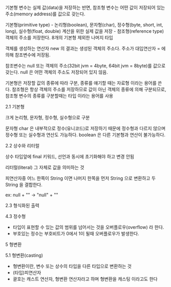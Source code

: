 기본형 변수는 실제 값(data)을 저장하는 반면,
참조형 변수는 어떤 값이 저장되어 있는 주소(memory address)를 값으로 갖는다.

기본형(primitive type)
    - 논리형(boolean), 문자형(char), 정수형(byte, short, int, long), 실수형(float, double)
        계산을 위한 실제 값을 저장
    - 참조형(reference type)
        객체의 주소를 저장한다. 8개의 기본형 제외한 나머지 타입

객체를 생성하는 연산자 new 의 결과는 생성된 객체의 주소다.
주소가 대입연산자 = 에 의해 참조변수에 저장됨.

참조변수는 null 또는 객체의 주소(32bit jvm = 4byte, 64bit jvm = 8byte)를 값으로 갖는다.
null 은 어떤 객체의 주소도 저장되어 있지 않음.

기본형은 저장할 값의 종류에 따라 구분, 종류를 얘기할 때는 자료형 이라는 용어를 쓴다.
참조형은 항상 객체의 주소를 저장하므로 값이 아닌 객체의 종류에 의해 구분되므로,
참조형 변수의 종류를 구분할때는 타입 이라는 용어를 사용

2.1 기본형

크게 논리형, 문자형, 정수형, 실수형으로 구분

문자형 char 은 내부적으로 정수(유니코드)로 저장하기 때문에 정수형과 다르지 않으며
정수형 또는 실수형과 연산도 가능하다.
boolean 은 다른 기본형과 연산이 불가능하다.

2.2 상수와 리터럴

상수 타입앞에 final 키워드, 선언과 동시에 초기화해야 하고 변경 안됨

리터럴(literal) 그 자체로 값을 의미하는 것

피연산자중 어느 한쪽이 String 이면 나머지 한쪽을 먼저 String 으로 변환하고 두 String 을 결합한다.

ex: null + "" -> "null" + ""

2.3 형식화된 출력

4.3 정수형

* 타입이 표현할 수 있는 값의 범위를 넘어서는 것을 오버플로우(overflow) 라 한다.
* 부호있는 정수는 부호비트가 0에서 1이 될때 오버플로우가 발생한다.

5 형변환

5.1 형변환(casting)

* 형변환이란, 변수 또는 상수의 타입을 다른 타입으로 변환하는 것
* (타입)피연산자
* 괄호는 캐스트 연산자, 형변환 연산자라고 하며 형변환을 캐스팅 이라고도 한다